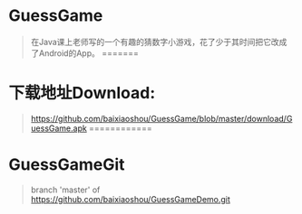 # GuessGame
>在Java课上老师写的一个有趣的猜数字小游戏，花了少于其时间把它改成了Android的App。
=======
# 下载地址Download: 
> https://github.com/baixiaoshou/GuessGame/blob/master/download/GuessGame.apk
============
# GuessGameGit
> branch 'master' of https://github.com/baixiaoshou/GuessGameDemo.git
